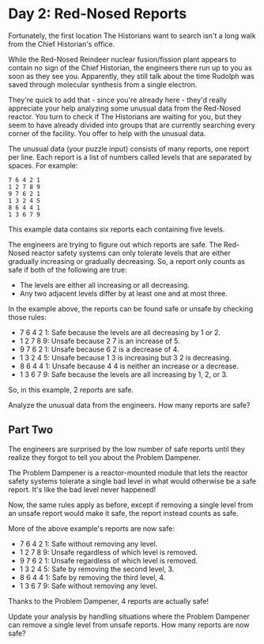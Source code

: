 # Day 2: Red-Nosed Reports

Fortunately, the first location The Historians want to search isn't a
long walk from the Chief Historian's office.

While the Red-Nosed Reindeer nuclear fusion/fission plant appears to
contain no sign of the Chief Historian, the engineers there run up to
you as soon as they see you. Apparently, they still talk about the
time Rudolph was saved through molecular synthesis from a single
electron.

They're quick to add that - since you're already here - they'd really
appreciate your help analyzing some unusual data from the Red-Nosed
reactor. You turn to check if The Historians are waiting for you, but
they seem to have already divided into groups that are currently
searching every corner of the facility. You offer to help with the
unusual data.

The unusual data (your puzzle input) consists of many reports, one
report per line. Each report is a list of numbers called levels that
are separated by spaces. For example:

```
7 6 4 2 1
1 2 7 8 9
9 7 6 2 1
1 3 2 4 5
8 6 4 4 1
1 3 6 7 9
```

This example data contains six reports each containing five levels.

The engineers are trying to figure out which reports are safe. The
Red-Nosed reactor safety systems can only tolerate levels that are
either gradually increasing or gradually decreasing. So, a report only
counts as safe if both of the following are true:

- The levels are either all increasing or all decreasing. 
- Any two adjacent levels differ by at least one and at most three. 

In the example above, the reports can be found safe or unsafe by
checking those rules:

- 7 6 4 2 1: Safe because the levels are all decreasing by 1 or 2.
- 1 2 7 8 9: Unsafe because 2 7 is an increase of 5.
- 9 7 6 2 1: Unsafe because 6 2 is a decrease of 4.
- 1 3 2 4 5: Unsafe because 1 3 is increasing but 3 2 is decreasing.
- 8 6 4 4 1: Unsafe because 4 4 is neither an increase or a decrease.
- 1 3 6 7 9: Safe because the levels are all increasing by 1, 2, or 3.

So, in this example, 2 reports are safe.

Analyze the unusual data from the engineers. How many reports are safe?

## Part Two 

The engineers are surprised by the low number of safe reports until
they realize they forgot to tell you about the Problem Dampener.

The Problem Dampener is a reactor-mounted module that lets the reactor
safety systems tolerate a single bad level in what would otherwise be
a safe report. It's like the bad level never happened!

Now, the same rules apply as before, except if removing a single level
from an unsafe report would make it safe, the report instead counts as
safe.

More of the above example's reports are now safe:

- 7 6 4 2 1: Safe without removing any level.
- 1 2 7 8 9: Unsafe regardless of which level is removed.
- 9 7 6 2 1: Unsafe regardless of which level is removed.
- 1 3 2 4 5: Safe by removing the second level, 3.
- 8 6 4 4 1: Safe by removing the third level, 4.
- 1 3 6 7 9: Safe without removing any level.

Thanks to the Problem Dampener, 4 reports are actually safe!

Update your analysis by handling situations where the Problem Dampener
can remove a single level from unsafe reports. How many reports are
now safe?
